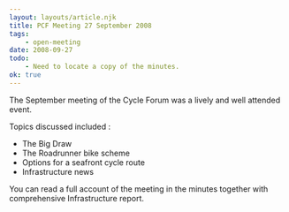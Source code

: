 ```yaml
---
layout: layouts/article.njk
title: PCF Meeting 27 September 2008
tags:
    - open-meeting
date: 2008-09-27
todo:
    - Need to locate a copy of the minutes.
ok: true
---
```


The September meeting of the Cycle Forum was a lively and well attended event.

Topics discussed included :

* The Big Draw
* The Roadrunner bike scheme
* Options for a seafront cycle route
* Infrastructure news

You can read a full account of the meeting in the minutes together with comprehensive Infrastructure report.

